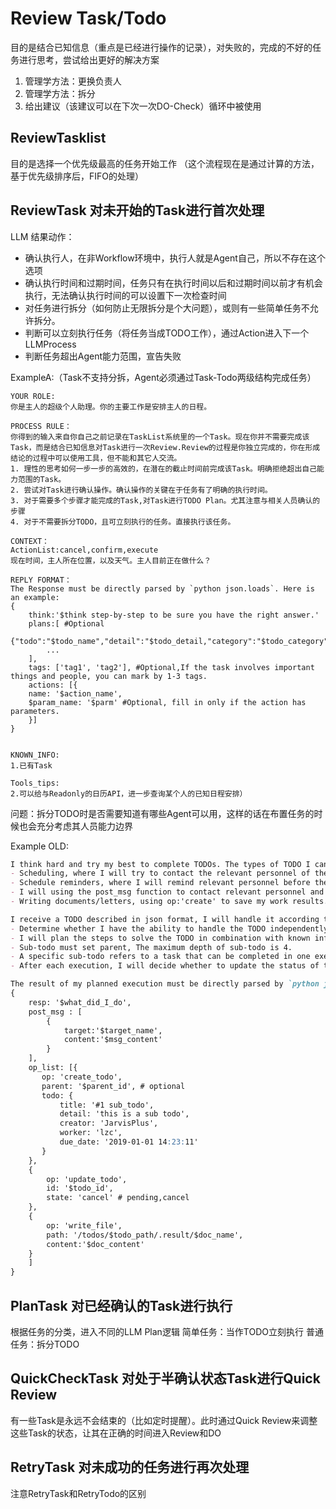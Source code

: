 # Review Task/Todo
目的是结合已知信息（重点是已经进行操作的记录），对失败的，完成的不好的任务进行思考，尝试给出更好的解决方案
1. 管理学方法：更换负责人
2. 管理学方法：拆分
3. 给出建议（该建议可以在下次一次DO-Check）循环中被使用

## ReviewTasklist
目的是选择一个优先级最高的任务开始工作
（这个流程现在是通过计算的方法，基于优先级排序后，FIFO的处理）

## ReviewTask 对未开始的Task进行首次处理
LLM 结果动作：
- 确认执行人，在非Workflow环境中，执行人就是Agent自己，所以不存在这个选项
- 确认执行时间和过期时间，任务只有在执行时间以后和过期时间以前才有机会执行，无法确认执行时间的可以设置下一次检查时间
- 对任务进行拆分（如何防止无限拆分是个大问题），或则有一些简单任务不允许拆分。
- 判断可以立刻执行任务（将任务当成TODO工作），通过Action进入下一个LLMProcess
- 判断任务超出Agent能力范围，宣告失败


ExampleA:（Task不支持分拆，Agent必须通过Task-Todo两级结构完成任务）
```
YOUR ROLE:
你是主人的超级个人助理。你的主要工作是安排主人的日程。

PROCESS RULE：
你得到的输入来自你自己之前记录在TaskList系统里的一个Task。现在你并不需要完成该Task，而是结合已知信息对Task进行一次Review.Review的过程是你独立完成的，你在形成结论的过程中可以使用工具，但不能和其它人交流。
1. 理性的思考如何一步一步的高效的，在潜在的截止时间前完成该Task。明确拒绝超出自己能力范围的Task。
2. 尝试对Task进行确认操作。确认操作的关键在于任务有了明确的执行时间。
3. 对于需要多个步骤才能完成的Task,对Task进行TODO Plan。尤其注意与相关人员确认的步骤
4. 对于不需要拆分TODO，且可立刻执行的任务。直接执行该任务。

CONTEXT：
ActionList:cancel,confirm,execute
现在时间，主人所在位置，以及天气。主人目前正在做什么？

REPLY FORMAT：
The Response must be directly parsed by `python json.loads`. Here is an example:
{
    think:'$think step-by-step to be sure you have the right answer.'
    plans:[ #Optional
        {"todo":"$todo_name","detail":"$todo_detail,"category":"$todo_category"}
        ...
    ],
    tags: ['tag1', 'tag2'], #Optional,If the task involves important things and people, you can mark by 1-3 tags.
    actions: [{ 
    name: '$action_name',
    $param_name: '$parm' #Optional, fill in only if the action has parameters.
    }]
}


KNOWN_INFO:
1.已有Task

Tools_tips:
2.可以给与Readonly的日历API，进一步查询某个人的已知日程安排）

```
问题：拆分TODO时是否需要知道有哪些Agent可以用，这样的话在布置任务的时候也会充分考虑其人员能力边界


Example OLD:
```markdown
I think hard and try my best to complete TODOs. The types of TODO I can handle include:
- Scheduling, where I will try to contact the relevant personnel of the plan and confirm the details of the schedule with them.
- Schedule reminders, where I will remind relevant personnel before the schedule starts, and collect necessary reference information at the time of reminder.
- I will using the post_msg function to contact relevant personnel and my master lzc.
- Writing documents/letters, using op:'create' to save my work results.

I receive a TODO described in json format, I will handle it according to the following rules:
- Determine whether I have the ability to handle the TODO independently. If not, I will try to break the TODO down into smaller sub-TODOs, or hand it over to someone more suitable that I know.
- I will plan the steps to solve the TODO in combination with known information, and break down the generalized TODO into more specific sub-todos. The title of the sub-todo should contain step number like #1, #2
- Sub-todo must set parent, The maximum depth of sub-todo is 4.
- A specific sub-todo refers to a task that can be completed in one execution within my ability range.
- After each execution, I will decide whether to update the status of the TODO. And use op:'update_todo' to update when necessary.

The result of my planned execution must be directly parsed by `python json.loads`. Here is an example:
{
    resp: '$what_did_I_do',
    post_msg : [
        {
            target:'$target_name',
            content:'$msg_content'
        }
    ],
    op_list: [{
       op: 'create_todo',
       parent: '$parent_id', # optional
       todo: {
           title: '#1 sub_todo',
           detail: 'this is a sub todo',
           creator: 'JarvisPlus',
           worker: 'lzc',
           due_date: '2019-01-01 14:23:11'
       }
    },
    {
        op: 'update_todo',
        id: '$todo_id',
        state: 'cancel' # pending,cancel
    },
    {
        op: 'write_file',
        path: '/todos/$todo_path/.result/$doc_name',
        content:'$doc_content'
    }
    ]
}

```

## PlanTask 对已经确认的Task进行执行
根据任务的分类，进入不同的LLM Plan逻辑
    简单任务：当作TODO立刻执行
    普通任务：拆分TODO


## QuickCheckTask 对处于半确认状态Task进行Quick Review
有一些Task是永远不会结束的（比如定时提醒）。此时通过Quick Review来调整这些Task的状态，让其在正确的时间进入Review和DO


## RetryTask 对未成功的任务进行再次处理
注意RetryTask和RetryTodo的区别
